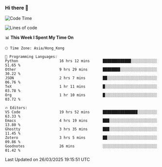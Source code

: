 ### Hi there 👋

<!--
**nicehiro/nicehiro** is a ✨ _special_ ✨ repository because its `README.md` (this file) appears on your GitHub profile.

Here are some ideas to get you started:

- 🔭 I’m currently working on ...
- 🌱 I’m currently learning ...
- 👯 I’m looking to collaborate on ...
- 🤔 I’m looking for help with ...
- 💬 Ask me about ...
- 📫 How to reach me: ...
- 😄 Pronouns: ...
- ⚡ Fun fact: ...
-->

<!--START_SECTION:waka-->
![Code Time](http://img.shields.io/badge/Code%20Time-412%20hrs-blue)

![Lines of code](https://img.shields.io/badge/From%20Hello%20World%20I%27ve%20Written-1.6%20million%20lines%20of%20code-blue)

📊 **This Week I Spent My Time On** 

```text
🕑︎ Time Zone: Asia/Hong_Kong

💬 Programming Languages: 
Python                   16 hrs 12 mins      █████████████░░░░░░░░░░░░   51.65 % 
Other                    9 hrs 29 mins       ████████░░░░░░░░░░░░░░░░░   30.22 % 
JSON                     2 hrs 7 mins        ██░░░░░░░░░░░░░░░░░░░░░░░   06.76 % 
TeX                      1 hr 11 mins        █░░░░░░░░░░░░░░░░░░░░░░░░   03.78 % 
Org                      1 hr 10 mins        █░░░░░░░░░░░░░░░░░░░░░░░░   03.72 % 

🔥 Editors: 
VS Code                  19 hrs 52 mins      ████████████████░░░░░░░░░   63.33 % 
Emacs                    4 hrs 19 mins       ███░░░░░░░░░░░░░░░░░░░░░░   13.80 % 
Ghostty                  3 hrs 35 mins       ███░░░░░░░░░░░░░░░░░░░░░░   11.45 % 
Zotero                   3 hrs 5 mins        ██░░░░░░░░░░░░░░░░░░░░░░░   09.86 % 
Goodnotes                26 mins             ░░░░░░░░░░░░░░░░░░░░░░░░░   01.42 % 
```


 Last Updated on 26/03/2025 19:15:51 UTC
<!--END_SECTION:waka-->
